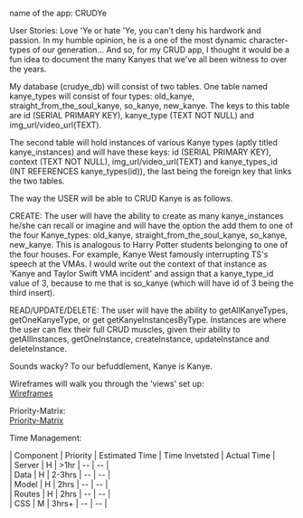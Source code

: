 name of the app: CRUDYe

User Stories: Love 'Ye or hate 'Ye, you can't deny his hardwork and passion. In my humble opinion, he is a one of the most dynamic character-types of our generation... And so, for my CRUD app, I thought it would be a fun idea to document the many Kanyes that we've all been witness to over the years. 

My database (crudye_db) will consist of two tables. One table named kanye_types will consist of four types: old_kanye, straight_from_the_soul_kanye, so_kanye, new_kanye. The keys to this table are id (SERIAL PRIMARY KEY), kanye_type (TEXT NOT NULL) and img_url/video_url(TEXT). 

The second table will hold instances of various Kanye types (aptly titled kanye_instances) and will have these keys: id (SERIAL PRIMARY KEY), context (TEXT NOT NULL), img_url/video_url(TEXT) and kanye_types_id (INT REFERENCES kanye_types(id)), the last being the foreign key that links the two tables.

The way the USER will be able to CRUD Kanye is as follows.

CREATE: The user will have the ability to create as many kanye_instances he/she can recall or imagine and will have the option the add them to one of the four Kanye_types: old_kanye, straight_from_the_soul_kanye, so_kanye, new_kanye. This is analogous to Harry Potter students belonging to one of the four houses. For example, Kanye West famously interrupting TS's speech at the VMAs. I would write out the context of that instance as 'Kanye and Taylor Swift VMA incident' and assign that a kanye_type_id value of 3, because to me that is so_kanye (which will have id of 3 being the third insert).

READ/UPDATE/DELETE: The user will have the ability to getAllKanyeTypes,  getOneKanyeType, or get getKanyeInstancesByType. Instances are where the user can flex their full CRUD muscles, given their ability to getAllInstances, getOneInstance, createInstance, updateInstance and deleteInstance.

Sounds wacky? To our befuddlement, Kanye is Kanye.

Wireframes will walk you through the 'views' set up:<br />
[Wireframes](images/CRUDYe-wireframe.jpg?raw=true "Wireframes")

Priority-Matrix:<br />
[Priority-Matrix](CRUDYe-Priority-Matrix.jpg?raw=true "Priority-Matrix")

Time Management:

| Component | Priority | Estimated Time | Time Invetsted | Actual Time |<br />
| Server | H |  >1hr | -- | -- |<br />
| Data | H | 2-3hrs | -- | -- |<br />
| Model | H |  2hrs | -- | -- |<br />
| Routes | H |  2hrs | -- | -- |<br />
| CSS | M |  3hrs+ | -- | -- |<br />





